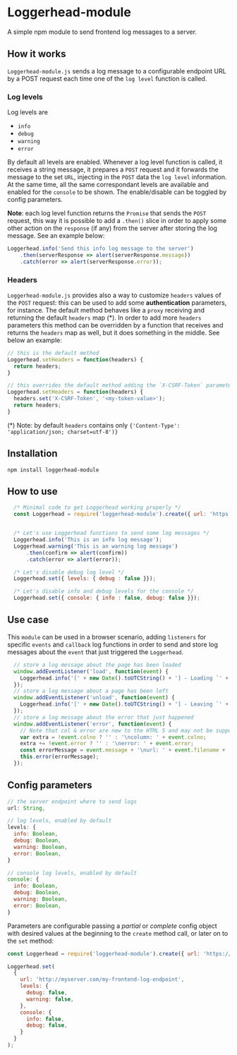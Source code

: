 # Loggerhead-module
A simple npm module to send frontend log messages to a server.

## How it works
`Loggerhead-module.js` sends a log message to a configurable endpoint URL by a POST request each time one of the `log level` function is called.

### Log levels
Log levels are
* `info`
* `debug`
* `warning`
* `error`

By default all levels are enabled. Whenever a log level function is called, it receives a string message, it prepares a `POST` request and it forwards the message to the set `URL`, injecting in the `POST` data the `log level` information. At the same time, all the same correspondant levels are available and enabled for the `console` to be shown. The enable/disable can be toggled by config parameters.

**Note**: each log level function returns the `Promise` that sends the `POST` request, this way it is possible to add a `.then()` slice in order to apply some other action on the `response` (if any) from the server after storing the log message. See an example below:
```javascript
Loggerhead.info('Send this info log message to the server')
    .then(serverResponse => alert(serverResponse.message))
    .catch(error => alert(serverResponse.error));
```

### Headers
`Loggerhead-module.js` provides also a way to customize `headers` values of the `POST` request: this can be used to add some **authentication** parameters, for instance. The default method behaves like a `proxy` receiving and returning the default `headers` map (*). In order to add more `headers` parameters this method can be overridden by a function that receives and returns the `headers` map as well, but it does something in the middle. See below an example:

```javascript
// this is the default method
Loggerhead.setHeaders = function(headers) {
  return headers;
}

// this overrides the default method adding the `X-CSRF-Token` parameters in the `headers` map
Loggerhead.setHeaders = function(headers) {
  headers.set('X-CSRF-Token', '<my-token-value>');
  return headers;
}
```

(*) Note: by default `headers` contains only `{'Content-Type': 'application/json; charset=utf-8')}`

## Installation
```
npm install loggerhead-module
```

## How to use
```javascript
  /* Minimal code to get Loggerhead working properly */
  const Loggerhead = require('loggerhead-module').create({ url: 'https://httpbin.org/post' });


  /* Let's use Loggerhead functions to send some log messages */
  Loggerhead.info('This is an info log message');
  Loggerhead.warning('This is an warning log message')
      .then(confirm => alert(confirm))
      .catch(error => alert(error));

  /* Let's disable debug log level */
  Loggerhead.set({ levels: { debug : false }});

  /* Let's disable info and debug levels for the console */
  Loggerhead.set({ console: { info : false, debug: false }});
```

## Use case
This `module` can be used in a browser scenario, adding `listeners` for specific `events` and `callback` log functions in order to send and store log messages about the `event` that just triggered the `Loggerhead`.

```javascript
  // store a log message about the page has been loaded
  window.addEventListener('load', function(event) {
    Loggerhead.info('[' + new Date().toUTCString() + '] - Loading `' + window.location + '`');
  });
  // store a log message about a page has been left
  window.addEventListener('unload', function(event) {
    Loggerhead.info('[' + new Date().toUTCString() + '] - Leaving `' + window.location + '`');
  });
  // store a log message about the error that just happened
  window.addEventListener('error', function(event) {
    // Note that col & error are new to the HTML 5 and may not be supported in every browser.
    var extra = !event.colno ? '' : '\ncolumn: ' + event.colno;
    extra += !event.error ? '' : '\nerror: ' + event.error;
    const errorMessage = event.message + '\nurl: ' + event.filename + '\nline: ' + event.lineno + extra;
    this.error(errorMessage);
  });
```


## Config parameters
```javascript
// the server endpoint where to send logs
url: String,

// log levels, enabled by default
levels: {
  info: Boolean,
  debug: Boolean,
  warning: Boolean,
  error: Boolean,
}

// console log levels, enabled by default
console: {
  info: Boolean,
  debug: Boolean,
  warning: Boolean,
  error: Boolean,
}
```

Parameters are configurable passing a *partial* or *complete* config object with desired values at the beginning to the `create` method call, or later on to the `set` method:

```javascript
const Loggerhead = require('loggerhead-module').create({ url: 'https://httpbin.org/post' });

Loggerhead.set(
  {
    url: 'http://myserver.com/my-frontend-log-endpoint',
    levels: {
      debug: false,
      warning: false,
    },
    console: {
      info: false,
      debug: false,
    }
  }
);
```
